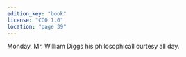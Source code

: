 ```yaml
---
edition_key: "book"
license: "CC0 1.0"
location: "page 39"
---
```

Monday, Mr. William Diggs his philosophicall curtesy all day.
